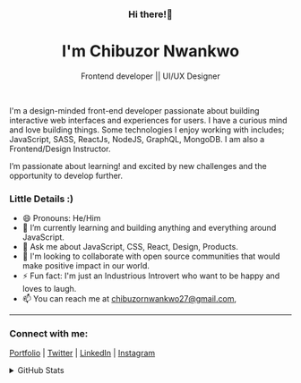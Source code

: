 <h3 align="center">Hi there!👋</h3>
<h1 align="center">I'm Chibuzor Nwankwo</h1>
<p align="center"> Frontend developer || UI/UX Designer</p>

<br/>

I'm a design-minded front-end developer passionate about building interactive web interfaces and experiences for users. I have a curious mind and love building things. Some technologies I enjoy working with includes; JavaScript, SASS, ReactJs, NodeJS, GraphQL, MongoDB. I am also a Frontend/Design Instructor.

I’m passionate about learning! and excited by new challenges and the opportunity to develop further.


### Little Details :)

- 😄 Pronouns: He/Him
- 🌱 I’m currently learning and building anything and everything around JavaScript.
- 💬 Ask me about JavaScript, CSS, React, Design, Products.
- 👯 I'm looking to collaborate with open source communities that would make positive impact in our world.
- ⚡ Fun fact: I'm just an Industrious Introvert who want to be happy and loves to laugh.
- 📫 You can reach me at chibuzornwankwo27@gmail.com,

---

### Connect with me:

<p align="left">
  <a href="http://chibuzornwanks.netlify.app/">Portfolio</a> |
  <a href="https://twitter.com/itschibuzor_">Twitter</a> |
  <a href="https://linkedin.com/in/itschibuzor">LinkedIn</a> |
  <a href="https://www.instagram.com/its_chibuzor/">Instagram</a>
</p>

<!-- 
[![website](./img/globe-light.svg)](https://chibuzornwanks.netlify.app/#gh-light-mode-only)
[![website](./img/globe-dark.svg)](https://chibuzornwanks.netlify.app/#gh-dark-mode-only)
&nbsp;&nbsp;
[![website](./img/twitter-light.svg)](https://twitter.com/itschibuzor_#gh-light-mode-only)
[![website](./img/twitter-dark.svg)](https://twitter.com/itschibuzor_#gh-dark-mode-only)
&nbsp;&nbsp;
[![website](./img/linkedin-light.svg)](https://linkedin.com/in/itschibuzor#gh-light-mode-only)
[![website](./img/linkedin-dark.svg)](https://linkedin.com/in/itschibuzor#gh-dark-mode-only)
&nbsp;&nbsp;
[![website](./img/instagram-light.svg)](https://www.instagram.com/its_chibuzor/#gh-light-mode-only)
[![website](./img/instagram-dark.svg)](https://www.instagram.com/its_chibuzor/#gh-dark-mode-only) -->


<details>
  <summary>GitHub Stats</summary>

  <img align="left" alt="Chibuzor's GitHub Stats" src="https://github-readme-stats.vercel.app/api?username=inspirion33&show_icons=true&hide_border=false&title_color=FFD600&icon_color=FFE400&bg_color=09131B&text_color=ffffff&border_color=0c1a25" />

</details>
